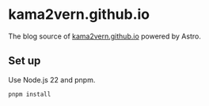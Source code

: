 # kama2vern.github.io

The blog source of [kama2vern.github.io](https://kama2vern.github.io) powered by Astro.

## Set up

Use Node.js 22 and pnpm.

```
pnpm install
```